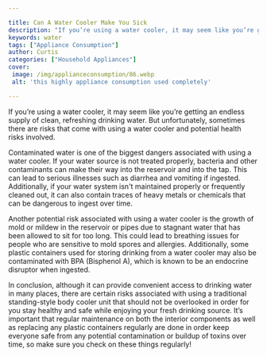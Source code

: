 ```yaml
---

title: Can A Water Cooler Make You Sick
description: "If you’re using a water cooler, it may seem like you’re getting an endless supply of clean, refreshing drinking water. But unfortu...take a moment to check it out "
keywords: water
tags: ["Appliance Consumption"]
author: Curtis
categories: ["Household Appliances"]
cover: 
 image: /img/applianceconsumption/86.webp
 alt: 'this highly appliance consumption used completely'

---
```


If you’re using a water cooler, it may seem like you’re getting an endless supply of clean, refreshing drinking water. But unfortunately, sometimes there are risks that come with using a water cooler and potential health risks involved.

Contaminated water is one of the biggest dangers associated with using a water cooler. If your water source is not treated properly, bacteria and other contaminants can make their way into the reservoir and into the tap. This can lead to serious illnesses such as diarrhea and vomiting if ingested. Additionally, if your water system isn't maintained properly or frequently cleaned out, it can also contain traces of heavy metals or chemicals that can be dangerous to ingest over time.

Another potential risk associated with using a water cooler is the growth of mold or mildew in the reservoir or pipes due to stagnant water that has been allowed to sit for too long. This could lead to breathing issues for people who are sensitive to mold spores and allergies. Additionally, some plastic containers used for storing drinking from a water cooler may also be contaminated with BPA (Bisphenol A), which is known to be an endocrine disruptor when ingested. 

In conclusion, although it can provide convenient access to drinking water in many places, there are certain risks associated with using a traditional standing-style body cooler unit that should not be overlooked in order for you stay healthy and safe while enjoying your fresh drinking source. It’s important that regular maintenance on both the interior components as well as replacing any plastic containers regularly are done in order keep everyone safe from any potential contamination or buildup of toxins over time, so make sure you check on these things regularly!

